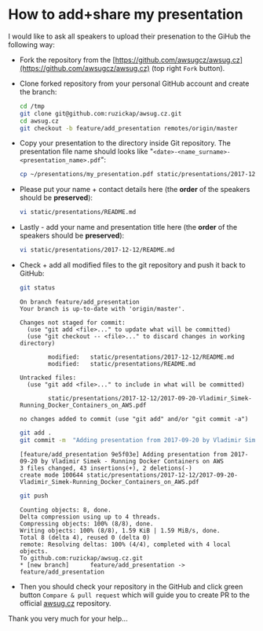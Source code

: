 # How to add+share my presentation

I would like to ask all speakers to upload their presenation to the GiHub
the following way:

* Fork the repository from the
  [https://github.com/awsugcz/awsug.cz](https://github.com/awsugcz/awsug.cz)
  (top right ```Fork``` button).

* Clone forked repository from your personal GitHub account
  and create the branch:

  ```bash
  cd /tmp
  git clone git@github.com:ruzickap/awsug.cz.git
  cd awsug.cz
  git checkout -b feature/add_presentation remotes/origin/master
  ```

* Copy your presentation to the directory inside Git repository.
  The presentation file name should looks like
  "`<date>-<name_surname>-<presentation_name>.pdf`":

  ```bash
  cp ~/presentations/my_presentation.pdf static/presentations/2017-12-12/2017-09-20-Vladimir_Simek-Running_Docker_Containers_on_AWS.pdf
  ```

* Please put your name + contact details here (the **order** of the speakers
  should be **preserved**):

  ```bash
  vi static/presentations/README.md
  ```

* Lastly - add your name and presentation title here (the **order** of the
  speakers should be **preserved**):

  ```bash
  vi static/presentations/2017-12-12/README.md
  ```

* Check + add all modified files to the git repository and push it back
  to GitHub:

  ```bash
  git status
  ```

  ```text
  On branch feature/add_presentation
  Your branch is up-to-date with 'origin/master'.

  Changes not staged for commit:
    (use "git add <file>..." to update what will be committed)
    (use "git checkout -- <file>..." to discard changes in working directory)

          modified:   static/presentations/2017-12-12/README.md
          modified:   static/presentations/README.md

  Untracked files:
    (use "git add <file>..." to include in what will be committed)

          static/presentations/2017-12-12/2017-09-20-Vladimir_Simek-Running_Docker_Containers_on_AWS.pdf

  no changes added to commit (use "git add" and/or "git commit -a")
  ```

  ```bash
  git add .
  git commit -m  "Adding presentation from 2017-09-20 by Vladimir Simek - Running Docker Containers on AWS"
  ```

  ```text
  [feature/add_presentation 9e5f03e] Adding presentation from 2017-09-20 by Vladimir Simek - Running Docker Containers on AWS
  3 files changed, 43 insertions(+), 2 deletions(-)
  create mode 100644 static/presentations/2017-12-12/2017-09-20-Vladimir_Simek-Running_Docker_Containers_on_AWS.pdf
  ```

  ```bash
  git push
  ```

  ```text
  Counting objects: 8, done.
  Delta compression using up to 4 threads.
  Compressing objects: 100% (8/8), done.
  Writing objects: 100% (8/8), 1.59 KiB | 1.59 MiB/s, done.
  Total 8 (delta 4), reused 0 (delta 0)
  remote: Resolving deltas: 100% (4/4), completed with 4 local objects.
  To github.com:ruzickap/awsug.cz.git
  * [new branch]      feature/add_presentation -> feature/add_presentation
  ```

* Then you should check your repository in the GitHub and click green button
  `Compare & pull request` which will guide you to create PR to the official
  [awsug.cz](https://github.com/awsugcz/awsug.cz) repository.

Thank you very much for your help...
